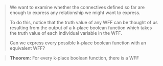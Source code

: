 > We want to examine whether the connectives defined so far are enough to express any relationship we might want to express.
> 
> To do this, notice that the truth value of any WFF can be thought of us resulting from the output of a k-place boolean function which takes the truth value of each individual variable in the WFF.
> 
> Can we express every possible k-place boolean function with an equivalent WFF?

> **Theorem:** For every k-place boolean function, there is a WFF 